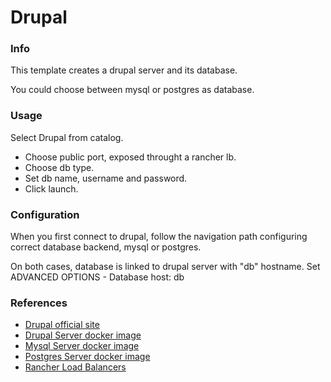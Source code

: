 # Drupal

### Info

This template creates a drupal server and its database.

You could choose between mysql or postgres as database. 


### Usage

Select Drupal from catalog.

- Choose public port, exposed throught a rancher lb.
- Choose db type.
- Set db name, username and password.
- Click launch.

### Configuration

When you first connect to drupal, follow the navigation path configuring correct database backend, mysql or postgres.

On both cases, database is linked to drupal server with "db" hostname. Set ADVANCED OPTIONS - Database host: db
 

### References

 - [Drupal official site](https://www.drupal.org/)
 - [Drupal Server docker image](https://hub.docker.com/_/drupal/)
 - [Mysql Server docker image](https://hub.docker.com/_/mysql/)
 - [Postgres Server docker image](https://hub.docker.com/_/postgres/)
 - [Rancher Load Balancers](http://rancher.com/docs/rancher/v1.6/en/cattle/adding-load-balancers/)